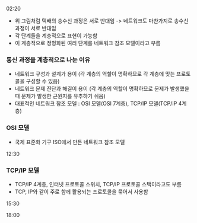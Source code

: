 
02:20

- 위 그림처럼 택배의 송수신 과정은 서로 반대임 -> 네트워크도 마찬가지로 송수신 과정이 서로 반대임
- 각 단계들을 계층적으로 표현이 가능함 
- 이 계층적으로 정형화된 여러 단계를 네트워크 참조 모델이라고 부름

### 통신 과정을 계층적으로 나눈 이유
- 네트워크 구성과 설계가 용이 (각 계층의 역할이 명확하므로 각 계층에 맞는 프로토콜을 구성할 수 있음)
- 네트워크 문제 진단과 해결이 용이 (각 계층의 역할이 명확하므로 문제가 발생했을 때 문제가 발생한 근원지를 유추하기 쉬움)
- 대표적인 네트워크 참조 모델 : OSI 모델(OSI 7계층), TCP/IP 모델(TCP/IP 4계층)

### OSI 모델
- 국제 표준화 기구 ISO에서 만든 네트워크 참조 모델

12:30

### TCP/IP 모델
- TCP/IP 4계층, 인터넷 프로토콜 스위치, TCP/IP 프로토콜 스택이라고도 부름
- TCP, IP와 같이 주로 함께 활용되는 프로토콜을 묶어서 사용함

15:30

18:00

